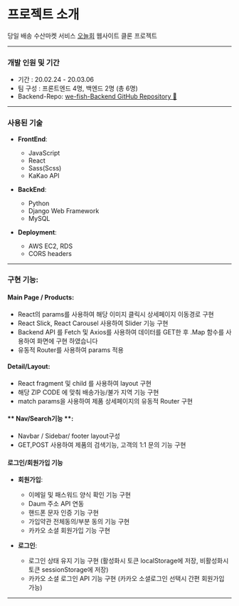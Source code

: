 # 프로젝트 소개

당일 배송 수산마켓 서비스 [오늘회](https://www.onul-hoi.com/) 웹사이트 클론 프로젝트

---

### **개발 인원 및 기간**

- 기간 : 20.02.24 - 20.03.06
- 팀 구성 : 프론트엔드 4명, 백엔드 2명 (총 6명)
- Backend-Repo: [we-fish-Backend GitHub Repository 📍](https://github.com/wecode-bootcamp-korea/we-fish-backend)

---

### **사용된 기술**

- **FrontEnd**:

  - JavaScript
  - React
  - Sass(Scss)
  - KaKao API

- **BackEnd**:
  - Python
  - Django Web Framework
  - MySQL
- **Deployment**:
  - AWS EC2, RDS
  - CORS headers

---

### **구현 기능:**

#### **Main Page / Products**:

- React의 params를 사용하여 해당 이미지 클릭시 상세페이지 이동경로 구현
- React Slick, React Carousel 사용하여 Slider 기능 구현
- Backend API 를 Fetch 및 Axios를 사용하여 데이터를 GET한 후 .Map 함수를 사용하여 화면에 구현 하였습니다
- 유동적 Router를 사용하여 params 적용

#### **Detail/Layout**:

- React fragment 및 child 를 사용하여 layout 구현
- 해당 ZIP CODE 에 맞춰 배송가능/불가 지역 기능 구현
- match params을 사용하여 제품 상세페이지의 유동적 Router 구현

#### ** Nav/Search기능 **:

- Navbar / Sidebar/ footer layout구성
- GET,POST 사용하여 제품의 검색기능, 고객의 1:1 문의 기능 구현

#### **로그인/회원가입 기능**

- **회원가입**:

  - 이메일 및 패스워드 양식 확인 기능 구현
  - Daum 주소 API 연동
  - 핸드폰 문자 인증 기능 구현
  - 가입약관 전체동의/부분 동의 기능 구현
  - 카카오 소셜 회원가입 기능 구현

- **로그인**:
  - 로그인 상태 유지 기능 구현 (활성화시 토큰 localStorage에 저장, 비활성화시 토큰 sessionStorage에 저장)
  - 카카오 소셜 로그인 API 기능 구현 (카카오 소셜로그인 선택시 간편 회원가입 가능)

---
